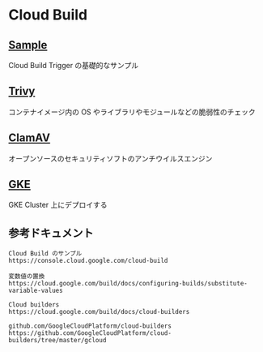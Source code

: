 # Cloud Build

## [Sample](./sample)

Cloud Build Trigger の基礎的なサンプル

## [Trivy](./trivy)

コンテナイメージ内の OS やライブラリやモジュールなどの脆弱性のチェック

## [ClamAV](./clamav)

オープンソースのセキュリティソフトのアンチウイルスエンジン

## [GKE](../kubernetes/builds)

GKE Cluster 上にデプロイする

## 参考ドキュメント

```
Cloud Build のサンプル
https://console.cloud.google.com/cloud-build
```
```
変数値の置換
https://cloud.google.com/build/docs/configuring-builds/substitute-variable-values
```
```
Cloud builders
https://cloud.google.com/build/docs/cloud-builders
```
```
github.com/GoogleCloudPlatform/cloud-builders
https://github.com/GoogleCloudPlatform/cloud-builders/tree/master/gcloud
```
